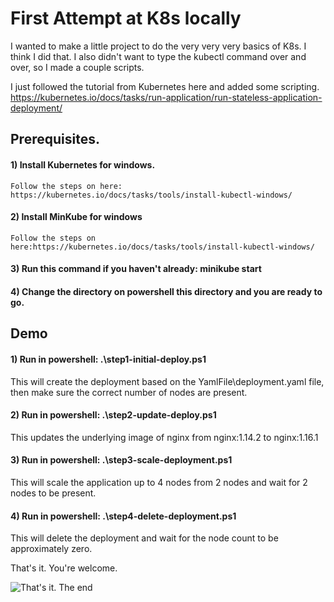 # First Attempt at K8s locally

I wanted to make a little project to do the very very very basics of K8s. I think I did that.  I also didn't want to type the kubectl command over and over, so I made a couple scripts. 

I just followed the tutorial from Kubernetes here and added some scripting. 
https://kubernetes.io/docs/tasks/run-application/run-stateless-application-deployment/

## Prerequisites.   

#### 1) Install Kubernetes for windows.  
    Follow the steps on here: https://kubernetes.io/docs/tasks/tools/install-kubectl-windows/
#### 2) Install MinKube for windows
    Follow the steps on here:https://kubernetes.io/docs/tasks/tools/install-kubectl-windows/
#### 3) Run this command if you haven't already:  minikube start
#### 4) Change the directory on powershell this directory and you are ready to go. 


## Demo
#### 1) Run in powershell:  .\step1-initial-deploy.ps1

This will create the deployment based on the YamlFile\deployment.yaml file, then make sure the correct number of nodes are present.

#### 2) Run in powershell:  .\step2-update-deploy.ps1

This updates the underlying image of nginx from nginx:1.14.2 to nginx:1.16.1 

#### 3) Run in powershell: .\step3-scale-deployment.ps1

This will scale the application up to 4 nodes from 2 nodes and wait for 2 nodes to be present.

#### 4) Run in powershell: .\step4-delete-deployment.ps1

This will delete the deployment and wait for the node count to be approximately zero.  

That's it. You're welcome. 

![That's it. The end](https://media.giphy.com/media/DAtJCG1t3im1G/giphy.gif)
